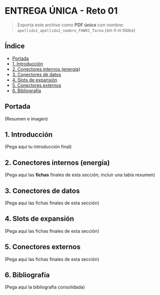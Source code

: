 # ENTREGA ÚNICA - Reto 01

> Exporta este archivo como **PDF único** con nombre:  
> `apellido1_apellido2_nombre_FHW01_Tarea`  *(sin ñ ni tildes)*

## Índice

- [Portada](#portada)
- [1. Introducción](#1-introduccion)
- [2. Conectores internos (energía)](#2-conectores-internos-energia)
- [3. Conectores de datos](#3-conectores-de-datos)
- [4. Slots de expansión](#4-slots-de-expansion)
- [5. Conectores externos](#5-conectores-externos)
- [6. Bibliografía](#6-bibliografia)

<a id="portada"></a>
## Portada
(Resumen e imagen)

<a id="1-introduccion"></a>
## 1. Introducción
(Pega aquí tu introducción final)

<a id="2-conectores-internos-energia"></a>
## 2. Conectores internos (energía)
(Pega aquí las **fichas** finales de esta sección; incluir una tabla resumen)

<a id="3-conectores-de-datos"></a>
## 3. Conectores de datos
(Pega aquí las fichas finales de esta sección)

<a id="4-slots-de-expansion"></a>
## 4. Slots de expansión
(Pega aquí las fichas finales de esta sección)

<a id="5-conectores-externos"></a>
## 5. Conectores externos
(Pega aquí las fichas finales de esta sección)

<a id="6-bibliografia"></a>
## 6. Bibliografía
(Pega aquí la bibliografía consolidada)

